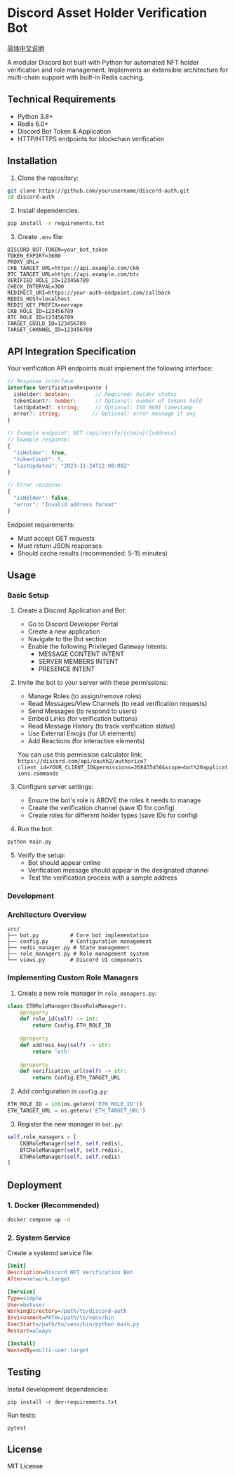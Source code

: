 # Discord Asset Holder Verification Bot

[简体中文说明](README.zh-CN.md)

A modular Discord bot built with Python for automated NFT holder verification and role management. Implements an extensible architecture for multi-chain support with built-in Redis caching.

## Technical Requirements

- Python 3.8+
- Redis 6.0+
- Discord Bot Token & Application
- HTTP/HTTPS endpoints for blockchain verification

## Installation

1. Clone the repository:
```bash
git clone https://github.com/yourusername/discord-auth.git
cd discord-auth
```

2. Install dependencies:
```bash
pip install -r requirements.txt
```

3. Create `.env` file:
```env
DISCORD_BOT_TOKEN=your_bot_token
TOKEN_EXPIRY=3600
PROXY_URL=
CKB_TARGET_URL=https://api.example.com/ckb
BTC_TARGET_URL=https://api.example.com/btc
VERIFIED_ROLE_ID=123456789
CHECK_INTERVAL=300
REDIRECT_URI=https://your-auth-endpoint.com/callback
REDIS_HOST=localhost
REDIS_KEY_PREFIX=nervape
CKB_ROLE_ID=123456789
BTC_ROLE_ID=123456789
TARGET_GUILD_ID=123456789
TARGET_CHANNEL_ID=123456789
```

## API Integration Specification

Your verification API endpoints must implement the following interface:

```typescript
// Response interface
interface VerificationResponse {
  isHolder: boolean;        // Required: holder status
  tokenCount?: number;      // Optional: number of tokens held
  lastUpdated?: string;     // Optional: ISO 8601 timestamp
  error?: string;          // Optional: error message if any
}

// Example endpoint: GET /api/verify/{chain}/{address}
// Example response:
{
  "isHolder": true,
  "tokenCount": 5,
  "lastUpdated": "2023-11-24T12:00:00Z"
}

// Error response:
{
  "isHolder": false,
  "error": "Invalid address format"
}
```

Endpoint requirements:
- Must accept GET requests
- Must return JSON responses
- Should cache results (recommended: 5-15 minutes)

## Usage

### Basic Setup

1. Create a Discord Application and Bot:
   - Go to Discord Developer Portal
   - Create a new application
   - Navigate to the Bot section
   - Enable the following Privileged Gateway Intents:
     - MESSAGE CONTENT INTENT
     - SERVER MEMBERS INTENT
     - PRESENCE INTENT

2. Invite the bot to your server with these permissions:
   - Manage Roles (to assign/remove roles)
   - Read Messages/View Channels (to read verification requests)
   - Send Messages (to respond to users)
   - Embed Links (for verification buttons)
   - Read Message History (to track verification status)
   - Use External Emojis (for UI elements)
   - Add Reactions (for interactive elements)
   
   You can use this permission calculator link: 
   `https://discord.com/api/oauth2/authorize?client_id=YOUR_CLIENT_ID&permissions=268435456&scope=bot%20applications.commands`

3. Configure server settings:
   - Ensure the bot's role is ABOVE the roles it needs to manage
   - Create the verification channel (save ID for config)
   - Create roles for different holder types (save IDs for config)

4. Run the bot:
```bash
python main.py
```

5. Verify the setup:
   - Bot should appear online
   - Verification message should appear in the designated channel
   - Test the verification process with a sample address

### Development

### Architecture Overview

```
src/
├── bot.py          # Core bot implementation
├── config.py       # Configuration management
├── redis_manager.py # State management
├── role_managers.py # Role management system
└── views.py        # Discord UI components
```

### Implementing Custom Role Managers

1. Create a new role manager in `role_managers.py`:
```python
class ETHRoleManager(BaseRoleManager):
    @property
    def role_id(self) -> int:
        return Config.ETH_ROLE_ID
        
    @property
    def address_key(self) -> str:
        return 'eth'
        
    @property
    def verification_url(self) -> str:
        return Config.ETH_TARGET_URL
```

2. Add configuration in `config.py`:
```python
ETH_ROLE_ID = int(os.getenv('ETH_ROLE_ID'))
ETH_TARGET_URL = os.getenv('ETH_TARGET_URL')
```

3. Register the new manager in `bot.py`:
```python
self.role_managers = [
    CKBRoleManager(self, self.redis),
    BTCRoleManager(self, self.redis),
    ETHRoleManager(self, self.redis)
]
```

## Deployment

### 1. Docker (Recommended)

```bash
docker compose up -d
```

### 2. System Service

Create a systemd service file:
```ini
[Unit]
Description=Discord NFT Verification Bot
After=network.target

[Service]
Type=simple
User=botuser
WorkingDirectory=/path/to/discord-auth
Environment=PATH=/path/to/venv/bin
ExecStart=/path/to/venv/bin/python main.py
Restart=always

[Install]
WantedBy=multi-user.target
```

## Testing

Install development dependencies:
```
pip install -r dev-requirements.txt
```

Run tests:
```
pytest
```

## License

MIT License

